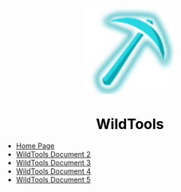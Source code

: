 <center>
  <a style="color: black; text-decoration: none;" href="/#/wildtools/">
    <img src="./images/wildtools-icon.png" width=35%>
    <h1>WildTools</h1>
  </a>
</center>

* [Home Page](wildtools/)
* [WildTools Document 2](wildtools/)
* [WildTools Document 3](wildtools/)
* [WildTools Document 4](wildtools/)
* [WildTools Document 5](wildtools/)
